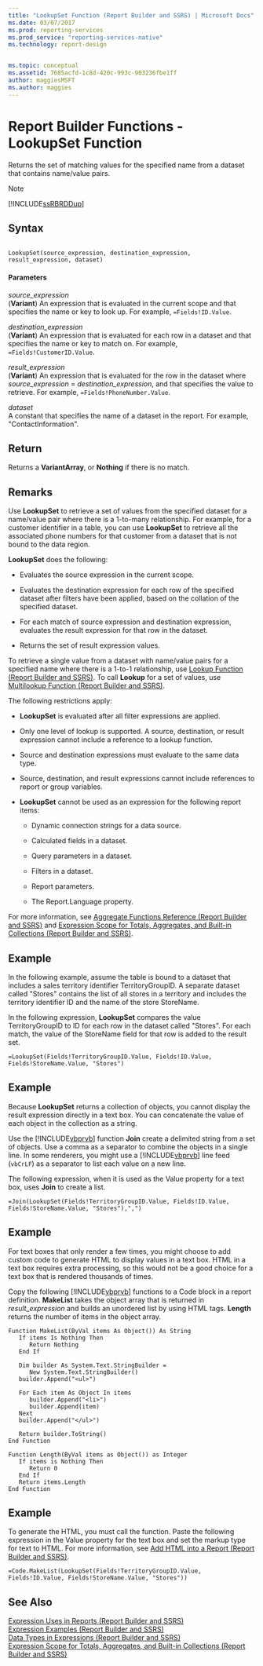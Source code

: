 ```yaml
---
title: "LookupSet Function (Report Builder and SSRS) | Microsoft Docs"
ms.date: 03/07/2017
ms.prod: reporting-services
ms.prod_service: "reporting-services-native"
ms.technology: report-design


ms.topic: conceptual
ms.assetid: 7685acfd-1c8d-420c-993c-903236fbe1ff
author: maggiesMSFT
ms.author: maggies
---
```

# Report Builder Functions - LookupSet Function
  Returns the set of matching values for the specified name from a dataset that contains name/value pairs.  
  
> [!NOTE]  
>  [!INCLUDE[ssRBRDDup](../../includes/ssrbrddup-md.md)]  
  
## Syntax  
  
```  
  
LookupSet(source_expression, destination_expression, result_expression, dataset)  
```  
  
#### Parameters  
 *source_expression*  
 (**Variant**) An expression that is evaluated in the current scope and that specifies the name or key to look up. For example, `=Fields!ID.Value`.  
  
 *destination_expression*  
 (**Variant**) An expression that is evaluated for each row in a dataset and that specifies the name or key to match on. For example, `=Fields!CustomerID.Value`.  
  
 *result_expression*  
 (**Variant**) An expression that is evaluated for the row in the dataset where *source_expression* = *destination_expression*, and that specifies the value to retrieve. For example, `=Fields!PhoneNumber.Value`.  
  
 *dataset*  
 A constant that specifies the name of a dataset in the report. For example, "ContactInformation".  
  
## Return  
 Returns a **VariantArray**, or **Nothing** if there is no match.  
  
## Remarks  
 Use **LookupSet** to retrieve a set of values from the specified dataset for a name/value pair where there is a 1-to-many relationship. For example, for a customer identifier in a table, you can use **LookupSet** to retrieve all the associated phone numbers for that customer from a dataset that is not bound to the data region.  
  
 **LookupSet** does the following:  
  
-   Evaluates the source expression in the current scope.  
  
-   Evaluates the destination expression for each row of the specified dataset after filters have been applied, based on the collation of the specified dataset.  
  
-   For each match of source expression and destination expression, evaluates the result expression for that row in the dataset.  
  
-   Returns the set of result expression values.  
  
 To retrieve a single value from a dataset with name/value pairs for a specified name where there is a 1-to-1 relationship, use [Lookup Function &#40;Report Builder and SSRS&#41;](../../reporting-services/report-design/report-builder-functions-lookup-function.md). To call **Lookup** for a set of values, use [Multilookup Function &#40;Report Builder and SSRS&#41;](../../reporting-services/report-design/report-builder-functions-multilookup-function.md).  
  
 The following restrictions apply:  
  
-   **LookupSet** is evaluated after all filter expressions are applied.  
  
-   Only one level of lookup is supported. A source, destination, or result expression cannot include a reference to a lookup function.  
  
-   Source and destination expressions must evaluate to the same data type.  
  
-   Source, destination, and result expressions cannot include references to report or group variables.  
  
-   **LookupSet** cannot be used as an expression for the following report items:  
  
    -   Dynamic connection strings for a data source.  
  
    -   Calculated fields in a dataset.  
  
    -   Query parameters in a dataset.  
  
    -   Filters in a dataset.  
  
    -   Report parameters.  
  
    -   The Report.Language property.  
  
 For more information, see [Aggregate Functions Reference &#40;Report Builder and SSRS&#41;](../../reporting-services/report-design/report-builder-functions-aggregate-functions-reference.md) and [Expression Scope for Totals, Aggregates, and Built-in Collections &#40;Report Builder and SSRS&#41;](../../reporting-services/report-design/expression-scope-for-totals-aggregates-and-built-in-collections.md).  
  
## Example  
 In the following example, assume the table is bound to a dataset that includes a sales territory identifier TerritoryGroupID. A separate dataset called "Stores" contains the list of all stores in a territory and includes the territory identifier ID and the name of the store StoreName.  
  
 In the following expression, **LookupSet** compares the value TerritoryGroupID to ID for each row in the dataset called "Stores". For each match, the value of the StoreName field for that row is added to the result set.  
  
```  
=LookupSet(Fields!TerritoryGroupID.Value, Fields!ID.Value, Fields!StoreName.Value, "Stores")  
```  
  
## Example  
 Because **LookupSet** returns a collection of objects, you cannot display the result expression directly in a text box. You can concatenate the value of each object in the collection as a string.  
  
 Use the [!INCLUDE[vbprvb](../../includes/vbprvb-md.md)] function **Join** create a delimited string from a set of objects. Use a comma as a separator to combine the objects in a single line. In some renderers, you might use a [!INCLUDE[vbprvb](../../includes/vbprvb-md.md)] line feed (`vbCrLF`) as a separator to list each value on a new line.  
  
 The following expression, when it is used as the Value property for a text box, uses **Join** to create a list.  
  
```  
=Join(LookupSet(Fields!TerritoryGroupID.Value, Fields!ID.Value, Fields!StoreName.Value, "Stores"),",")  
```  
  
## Example  
 For text boxes that only render a few times, you might choose to add custom code to generate HTML to display values in a text box. HTML in a text box requires extra processing, so this would not be a good choice for a text box that is rendered thousands of times.  
  
 Copy the following [!INCLUDE[vbprvb](../../includes/vbprvb-md.md)] functions to a Code block in a report definition. **MakeList** takes the object array that is returned in *result_expression* and builds an unordered list by using HTML tags. **Length** returns the number of items in the object array.  
  
```  
Function MakeList(ByVal items As Object()) As String  
   If items Is Nothing Then  
      Return Nothing  
   End If  
  
   Dim builder As System.Text.StringBuilder =   
      New System.Text.StringBuilder()  
   builder.Append("<ul>")  
  
   For Each item As Object In items  
      builder.Append("<li>")  
      builder.Append(item)  
   Next  
   builder.Append("</ul>")  
  
   Return builder.ToString()  
End Function  
  
Function Length(ByVal items as Object()) as Integer  
   If items is Nothing Then  
      Return 0  
   End If  
   Return items.Length  
End Function  
```  
  
## Example  
 To generate the HTML, you must call the function. Paste the following expression in the Value property for the text box and set the markup type for text to HTML. For more information, see [Add HTML into a Report &#40;Report Builder and SSRS&#41;](../../reporting-services/report-design/add-html-into-a-report-report-builder-and-ssrs.md).  
  
```  
=Code.MakeList(LookupSet(Fields!TerritoryGroupID.Value, Fields!ID.Value, Fields!StoreName.Value, "Stores"))  
```  
  
## See Also  
 [Expression Uses in Reports &#40;Report Builder and SSRS&#41;](../../reporting-services/report-design/expression-uses-in-reports-report-builder-and-ssrs.md)   
 [Expression Examples &#40;Report Builder and SSRS&#41;](../../reporting-services/report-design/expression-examples-report-builder-and-ssrs.md)   
 [Data Types in Expressions &#40;Report Builder and SSRS&#41;](../../reporting-services/report-design/data-types-in-expressions-report-builder-and-ssrs.md)   
 [Expression Scope for Totals, Aggregates, and Built-in Collections &#40;Report Builder and SSRS&#41;](../../reporting-services/report-design/expression-scope-for-totals-aggregates-and-built-in-collections.md)  
  
  
